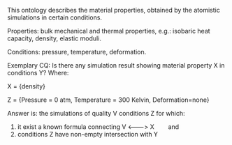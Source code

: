 This ontology describes the material properties, obtained by the atomistic simulations in certain conditions.

Properties: bulk mechanical and thermal properties, e.g.: isobaric heat capacity, density, elastic moduli.

Conditions: pressure, temperature, deformation.

Exemplary CQ:
Is there any simulation result showing material property X in conditions Y? Where:

X = {density}

Z = {Pressure = 0 atm, Temperature = 300 Kelvin, Deformation=none}  

Answer is: the simulations of quality V conditions Z for which:
1) it exist a known formula connecting V <---> X
  and
2) conditions Z have non-empty intersection with Y

